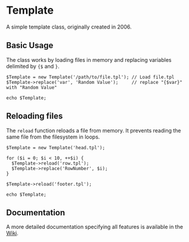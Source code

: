 # Template

A simple template class, originally created in 2006.

## Basic Usage

The class works by loading files in memory and replacing variables delimited by ```{$``` and ```}```.

```
$Template = new Template('/path/to/file.tpl'); // Load file.tpl
$Template->replace('var', 'Random Value');     // replace "{$var}" with "Random Value"

echo $Template;
```

## Reloading files

The ```reload``` function reloads a file from memory. It prevents reading the same file from the filesystem in loops.

```
$Template = new Template('head.tpl');

for ($i = 0; $i < 10, ++$i) {
  $Template->reload('row.tpl');
  $Template->replace('RowNumber', $i);
}

$Template->reload('footer.tpl');

echo $Template;
```

## Documentation

A more detailed documentation specifying all features is available in the <a href="https://github.com/enricodias/Template/wiki" title="Wiki">Wiki</a>.
